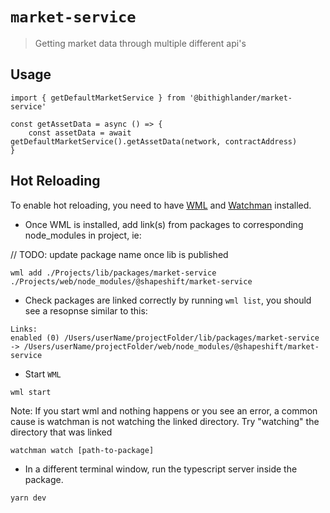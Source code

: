 # `market-service`

> Getting market data through multiple different api's

## Usage

```
import { getDefaultMarketService } from '@bithighlander/market-service'

const getAssetData = async () => {
    const assetData = await getDefaultMarketService().getAssetData(network, contractAddress)
}
```

## Hot Reloading

To enable hot reloading, you need to have [WML](https://github.com/wix/wml) and [Watchman](https://facebook.github.io/watchman/docs/install.html) installed.

- Once WML is installed, add link(s) from packages to corresponding node_modules in project, ie:

// TODO: update package name once lib is published
```
wml add ./Projects/lib/packages/market-service ./Projects/web/node_modules/@shapeshift/market-service
```

- Check packages are linked correctly by running `wml list`, you should see a resopnse similar to this:
```
Links:
enabled (0) /Users/userName/projectFolder/lib/packages/market-service -> /Users/userName/projectFolder/web/node_modules/@shapeshift/market-service
```

- Start `WML`
```
wml start
```

Note: If you start wml and nothing happens or you see an error, a common cause is watchman is not watching the linked directory. Try "watching" the directory that was linked

```
watchman watch [path-to-package]
```

- In a different terminal window, run the typescript server inside the package.

```
yarn dev
```
